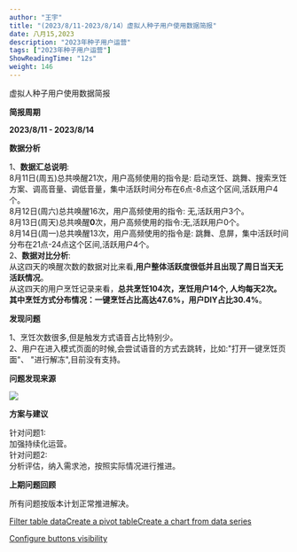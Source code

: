 ```yaml
---
author: "王宇"
title: "(2023/8/11-2023/8/14）虚拟人种子用户使用数据简报"
date: 八月15,2023
description: "2023年种子用户运营"
tags: ["2023年种子用户运营"]
ShowReadingTime: "12s"
weight: 146
---
```

虚拟人种子用户使用数据简报

**简报周期**

**2023/8/11 - 2023/8/14**

**数据分析**

1、**数据汇总说明**:  
8月11日(周五)总共唤醒21次，用户高频使用的指令是: 启动烹饪、跳舞、搜索烹饪方案、调高音量、调低音量，集中活跃时间分布在6点-8点这个区间,活跃用户4个。  
8月12日(周六)总共唤醒16次，用户高频使用的指令: 无,活跃用户3个。  
8月13日(周天)总共唤醒**0**次，用户高频使用的指令:无,活跃用户0个。  
8月14日(周一)总共唤醒13次，用户高频使用的指令是: 跳舞、息屏，集中活跃时间分布在21点-24点这个区间,活跃用户4个。  
2、**数据对比分析**:  
从这四天的唤醒次数的数据对比来看,**用户整体活跃度很低并且出现了周日当天无活跃情况**。  
从这四天的用户烹饪记录来看，**总共烹饪104次，烹饪用户14个, 人均每天2次。其中烹饪方式分布情况：一键烹饪占比高达47.6%，用户DIY占比30.4%**。

**发现问题**

1、烹饪次数很多,但是触发方式语音占比特别少。  
2、用户在进入模式页面的时候,会尝试语音的方式去跳转，比如:"打开一键烹饪页面"、 "进行解冻",目前没有支持。

**问题发现来源**

![](/download/attachments/105279785/image2023-8-15_9-56-54.png?version=1&modificationDate=1692064614750&api=v2)

**方案与建议**

针对问题1:  
加强持续化运营。  
针对问题2:  
分析评估，纳入需求池，按照实际情况进行推进。

**上期问题回顾**

所有问题按版本计划正常推进解决。

[Filter table data](#)[Create a pivot table](#)[Create a chart from data series](#)

[Configure buttons visibility](/users/tfac-settings.action)